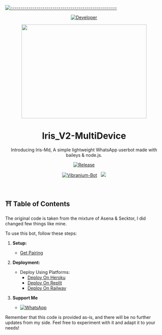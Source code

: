 [![-----------------------------------------------------](https://raw.githubusercontent.com/andreasbm/readme/master/assets/lines/colored.png)](#table-of-contents)
<p align="center">
  <a href="https://github.com/V-E-N-O-X"><img title="Developer" src="https://img.shields.io/badge/Author-VenoxInc-green.svg?style=for-the-badge&logo=github" /></a>
</p>
<p align="center">
  <img border-radius: 15px src="https://i.ibb.co/G35jn3J/bot2p.jpg" width="400" height="300"/>

<h1 align="center"> Iris_V2-MultiDevice </h1> 
<p align="center"> Introducing Iris-Md,  A simple lightweight WhatsApp userbot made with baileys & node.js. </p>
<p align="center">
  <a href="https://github.com/V-E-N-O-X"><img title="Release" src="https://img.shields.io/badge/Version-%202.0.9-orange.svg?style=for-the-badge&logo=whatsapp" /></a>
</p>

<p align="center">
<a href="https://www.youtube.com/c/infinite9452"><img title="Vibranium-Bot" src="https://img.shields.io/static/v1?label=Language&message=English&style=flat-square&color=green"></a> &nbsp;
  <img src="https://komarev.com/ghpvc/?username=Vibranium-Bot&label=VIEWS&style=flat-square&color=blue" />
</p>

<br>

## ⛩ Table of Contents

The original code is taken from the mixture of Asena & Secktor, I did changed few things like mine.

To use this bot, follow these steps:

1. **Setup:**
   - [Get Pairing](https://irisweb.alphasoft.org)

2. **Deployment:**
   - Deploy Using Platforms:
     - [Deploy On Heroku](#deploy-on-heroku)
     - [Deploy On Replit](#deploy-on-heroku)
     - [Deploy On Railway](#deploy-on-heroku)

3. **Support Me**
   - <a href="https://whatsapp.com/channel/0029VaHt1710AgWB1B0Lkg0Q"><img alt="WhatsApp" src="https://img.shields.io/badge/-Whatsapp%20Channel-white?style=for-the-badge&logo=whatsapp&logoColor=black"/></a>

Remember that this code is provided as-is, and there will be no further updates from my side. Feel free to experiment with it and adapt it to your needs!
